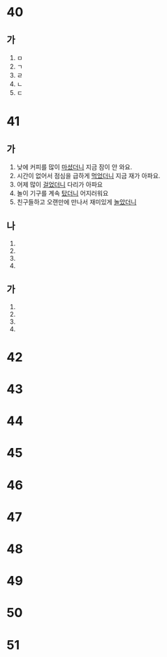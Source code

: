 # 40
## 가
1. ㅁ
2. ㄱ
3. ㄹ
4. ㄴ
5. ㄷ
# 41
## 가
1. 낮에 커피를 많이 <u>마셨더니</u> 지금 잠이 안 와요.
2. 시간이 없어서 점심을 급하게 <u>먹었더니</u> 지금 재가 아파요.
3. 어제 많이 <u>걸었더니</u> 다리가 아파요
4. 놀이 기구를 계속 <u>탔더니</u> 어지러워요
5. 친구들하고 오랜만에 만나서 재미있게 <u>놀았더니</u>
## 나
1. <u></u>
2. <u></u>
3. <u></u>
4. <u></u>
## 가
1. <u></u>
2. <u></u>
3. <u></u>
4. <u></u>
# 42
# 43
# 44
# 45
# 46
# 47
# 48
# 49
# 50
# 51